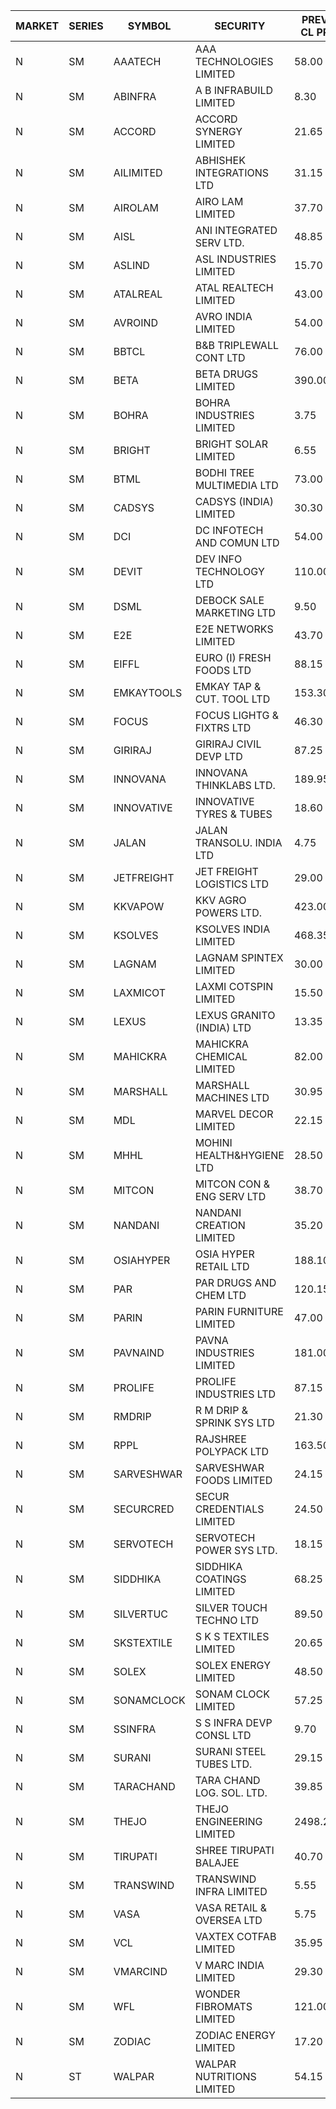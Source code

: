 


| MARKET | SERIES | SYMBOL | SECURITY | PREV CL PR | OPEN PRICE | HIGH PRICE | LOW PRICE | CLOSE PRICE | NET TRDVAL | NET TRDQTY | CORP IND | HI 52 WK | LO 52 WK |
| ----- | ----- | ----- | ----- | ----- | ----- | ----- | ----- | ----- | ----- | ----- | ----- | ----- | ----- |
| N | SM | AAATECH | AAA TECHNOLOGIES LIMITED | 58.00 | 60.00 | 60.00 | 57.40 | 57.40 | 874350.00 | 15000 |  | 72.45 | 42.00 |
| N | SM | ABINFRA | A B INFRABUILD LIMITED | 8.30 | 7.90 | 7.90 | 7.90 | 7.90 | 31600.00 | 4000 |  | 11.15 | 5.00 |
| N | SM | ACCORD | ACCORD SYNERGY LIMITED | 21.65 | 21.65 | 21.65 | 20.60 | 20.60 | 125700.00 | 6000 |  | 27.00 | 12.40 |
| N | SM | AILIMITED | ABHISHEK INTEGRATIONS LTD | 31.15 | 31.10 | 33.25 | 31.10 | 33.25 | 289050.00 | 9000 |  | 38.60 | 19.00 |
| N | SM | AIROLAM | AIRO LAM LIMITED | 37.70 | 38.00 | 38.00 | 37.25 | 37.25 | 337650.00 | 9000 |  | 45.35 | 18.20 |
| N | SM | AISL | ANI INTEGRATED SERV LTD. | 48.85 | 49.00 | 49.00 | 45.25 | 47.85 | 1138440.00 | 24000 |  | 55.40 | 17.60 |
| N | SM | ASLIND | ASL INDUSTRIES LIMITED | 15.70 | 16.25 | 16.25 | 16.25 | 16.25 | 65000.00 | 4000 |  | 22.10 | 4.75 |
| N | SM | ATALREAL | ATAL REALTECH LIMITED | 43.00 | 48.00 | 48.00 | 48.00 | 48.00 | 76800.00 | 1600 |  | 51.00 | 30.95 |
| N | SM | AVROIND | AVRO INDIA LIMITED | 54.00 | 55.00 | 59.00 | 55.00 | 59.00 | 686400.00 | 12000 |  | 59.00 | 35.00 |
| N | SM | BBTCL | B&B TRIPLEWALL CONT LTD | 76.00 | 78.00 | 79.80 | 77.00 | 77.00 | 1645350.00 | 21000 |  | 83.95 | 27.20 |
| N | SM | BETA | BETA DRUGS LIMITED | 390.00 | 391.10 | 391.10 | 375.00 | 375.15 | 1221120.00 | 3200 |  | 404.80 | 59.10 |
| N | SM | BOHRA | BOHRA INDUSTRIES LIMITED | 3.75 | 3.90 | 3.90 | 3.90 | 3.90 | 7800.00 | 2000 |  | 7.25 | .95 |
| N | SM | BRIGHT | BRIGHT SOLAR LIMITED | 6.55 | 6.25 | 6.30 | 6.25 | 6.25 | 1875300.00 | 300000 |  | 15.55 | 5.55 |
| N | SM | BTML | BODHI TREE MULTIMEDIA LTD | 73.00 | 72.50 | 72.50 | 72.50 | 72.50 | 87000.00 | 1200 |  | 96.00 | 64.05 |
| N | SM | CADSYS | CADSYS (INDIA) LIMITED | 30.30 | 30.30 | 30.30 | 30.30 | 30.30 | 60600.00 | 2000 |  | 36.90 | 18.10 |
| N | SM | DCI | DC INFOTECH AND COMUN LTD | 54.00 | 50.50 | 50.50 | 50.50 | 50.50 | 151500.00 | 3000 |  | 54.00 | 40.00 |
| N | SM | DEVIT | DEV INFO TECHNOLOGY LTD | 110.00 | 114.95 | 114.95 | 91.00 | 105.00 | 775350.00 | 7500 |  | 139.55 | 84.00 |
| N | SM | DSML | DEBOCK SALE MARKETING LTD | 9.50 | 9.95 | 9.95 | 9.75 | 9.95 | 1013700.00 | 102000 |  | 21.95 | 3.55 |
| N | SM | E2E | E2E NETWORKS LIMITED | 43.70 | 44.00 | 44.00 | 43.00 | 43.00 | 519200.00 | 12000 |  | 61.30 | 20.05 |
| N | SM | EIFFL | EURO (I) FRESH FOODS LTD | 88.15 | 92.55 | 92.55 | 91.90 | 92.40 | 295320.00 | 3200 |  | 129.40 | 64.80 |
| N | SM | EMKAYTOOLS | EMKAY TAP & CUT. TOOL LTD | 153.30 | 160.95 | 160.95 | 160.95 | 160.95 | 96570.00 | 600 |  | 160.95 | 58.65 |
| N | SM | FOCUS | FOCUS LIGHTG & FIXTRS LTD | 46.30 | 48.50 | 48.60 | 47.95 | 48.60 | 1451850.00 | 30000 |  | 48.60 | 18.05 |
| N | SM | GIRIRAJ | GIRIRAJ CIVIL DEVP LTD | 87.25 | 91.60 | 91.60 | 91.60 | 91.60 | 109920.00 | 1200 |  | 96.60 | 51.00 |
| N | SM | INNOVANA | INNOVANA THINKLABS LTD. | 189.95 | 197.25 | 198.80 | 187.00 | 196.55 | 973850.00 | 5000 |  | 210.95 | 70.25 |
| N | SM | INNOVATIVE | INNOVATIVE TYRES & TUBES | 18.60 | 17.75 | 17.75 | 17.70 | 17.70 | 265650.00 | 15000 |  | 20.45 | 5.65 |
| N | SM | JALAN | JALAN TRANSOLU. INDIA LTD | 4.75 | 4.95 | 4.95 | 4.95 | 4.95 | 44550.00 | 9000 |  | 4.95 | 2.75 |
| N | SM | JETFREIGHT | JET FREIGHT LOGISTICS LTD | 29.00 | 29.00 | 29.00 | 29.00 | 29.00 | 116000.00 | 4000 |  | 30.50 | 12.60 |
| N | SM | KKVAPOW | KKV AGRO POWERS LTD. | 423.00 | 423.00 | 423.00 | 423.00 | 423.00 | 105750.00 | 250 |  | 438.90 | 335.00 |
| N | SM | KSOLVES | KSOLVES INDIA LIMITED | 468.35 | 445.25 | 490.00 | 445.25 | 470.40 | 15189440.00 | 33200 |  | 1718.20 | 102.05 |
| N | SM | LAGNAM | LAGNAM SPINTEX LIMITED | 30.00 | 30.00 | 30.90 | 30.00 | 30.55 | 3099900.00 | 102000 | XD | 30.90 | 6.60 |
| N | SM | LAXMICOT | LAXMI COTSPIN LIMITED | 15.50 | 15.50 | 15.50 | 13.60 | 13.60 | 174600.00 | 12000 |  | 17.70 | 7.50 |
| N | SM | LEXUS | LEXUS GRANITO (INDIA) LTD | 13.35 | 12.70 | 13.75 | 12.70 | 13.50 | 93800.00 | 7000 |  | 22.50 | 7.20 |
| N | SM | MAHICKRA | MAHICKRA CHEMICAL LIMITED | 82.00 | 82.10 | 82.10 | 82.10 | 82.10 | 123150.00 | 1500 |  | 95.00 | 70.05 |
| N | SM | MARSHALL | MARSHALL MACHINES LTD | 30.95 | 32.45 | 32.45 | 29.45 | 29.45 | 2492850.00 | 81000 |  | 32.45 | 5.25 |
| N | SM | MDL | MARVEL DECOR LIMITED | 22.15 | 21.05 | 21.05 | 21.05 | 21.05 | 42100.00 | 2000 |  | 29.95 | 16.50 |
| N | SM | MHHL | MOHINI HEALTH&HYGIENE LTD | 28.50 | 28.90 | 28.90 | 28.50 | 28.50 | 258900.00 | 9000 |  | 39.50 | 14.40 |
| N | SM | MITCON | MITCON CON & ENG SERV LTD | 38.70 | 40.60 | 40.60 | 40.60 | 40.60 | 324800.00 | 8000 |  | 42.15 | 33.10 |
| N | SM | NANDANI | NANDANI CREATION LIMITED | 35.20 | 33.45 | 36.90 | 33.45 | 36.90 | 351750.00 | 10000 |  | 41.50 | 7.65 |
| N | SM | OSIAHYPER | OSIA HYPER RETAIL LTD | 188.10 | 188.00 | 188.10 | 188.00 | 188.10 | 150440.00 | 800 |  | 238.00 | 117.00 |
| N | SM | PAR | PAR DRUGS AND CHEM LTD | 120.15 | 122.65 | 126.15 | 122.65 | 126.15 | 4265600.00 | 34000 |  | 136.50 | 44.25 |
| N | SM | PARIN | PARIN FURNITURE LIMITED | 47.00 | 46.10 | 46.10 | 46.10 | 46.10 | 92200.00 | 2000 |  | 75.00 | 44.00 |
| N | SM | PAVNAIND | PAVNA INDUSTRIES LIMITED | 181.00 | 181.00 | 191.00 | 181.00 | 191.00 | 297600.00 | 1600 |  | 198.00 | 165.05 |
| N | SM | PROLIFE | PROLIFE INDUSTRIES LTD | 87.15 | 87.15 | 91.50 | 87.00 | 91.50 | 1058700.00 | 12000 |  | 105.50 | 30.50 |
| N | SM | RMDRIP | R M DRIP & SPRINK SYS LTD | 21.30 | 22.30 | 22.30 | 22.00 | 22.30 | 266400.00 | 12000 |  | 63.00 | 15.50 |
| N | SM | RPPL | RAJSHREE POLYPACK LTD | 163.50 | 166.95 | 166.95 | 162.00 | 162.00 | 492950.00 | 3000 |  | 171.15 | 69.00 |
| N | SM | SARVESHWAR | SARVESHWAR FOODS LIMITED | 24.15 | 24.00 | 24.00 | 24.00 | 24.00 | 76800.00 | 3200 |  | 37.85 | 9.60 |
| N | SM | SECURCRED | SECUR CREDENTIALS LIMITED | 24.50 | 25.70 | 25.70 | 24.60 | 24.60 | 61020.00 | 2400 |  | 25.70 | 12.00 |
| N | SM | SERVOTECH | SERVOTECH POWER SYS LTD. | 18.15 | 17.30 | 18.15 | 17.25 | 17.25 | 970000.00 | 56000 |  | 23.80 | 14.80 |
| N | SM | SIDDHIKA | SIDDHIKA COATINGS LIMITED | 68.25 | 63.20 | 65.25 | 63.20 | 63.20 | 769100.00 | 12000 |  | 81.50 | 45.00 |
| N | SM | SILVERTUC | SILVER TOUCH TECHNO LTD | 89.50 | 92.50 | 92.50 | 88.25 | 88.25 | 180750.00 | 2000 |  | 102.00 | 72.00 |
| N | SM | SKSTEXTILE | S K S TEXTILES LIMITED | 20.65 | 20.55 | 20.55 | 20.55 | 20.55 | 20550.00 | 1000 |  | 30.45 | 20.55 |
| N | SM | SOLEX | SOLEX ENERGY LIMITED | 48.50 | 50.90 | 50.90 | 50.90 | 50.90 | 610800.00 | 12000 |  | 68.45 | 20.15 |
| N | SM | SONAMCLOCK | SONAM CLOCK LIMITED | 57.25 | 60.00 | 60.00 | 56.00 | 56.70 | 688050.00 | 12000 |  | 66.00 | 39.00 |
| N | SM | SSINFRA | S S INFRA DEVP CONSL LTD | 9.70 | 10.00 | 10.00 | 10.00 | 10.00 | 30000.00 | 3000 |  | 10.20 | 5.65 |
| N | SM | SURANI | SURANI STEEL TUBES LTD. | 29.15 | 30.60 | 30.60 | 30.60 | 30.60 | 122400.00 | 4000 |  | 30.60 | 17.35 |
| N | SM | TARACHAND | TARA CHAND LOG. SOL. LTD. | 39.85 | 39.50 | 39.95 | 39.50 | 39.70 | 317700.00 | 8000 |  | 52.35 | 26.00 |
| N | SM | THEJO | THEJO ENGINEERING LIMITED | 2498.20 | 2538.90 | 2538.90 | 2481.00 | 2513.95 | 1257275.00 | 500 |  | 2999.95 | 490.00 |
| N | SM | TIRUPATI | SHREE TIRUPATI BALAJEE | 40.70 | 40.50 | 40.50 | 40.50 | 40.50 | 121500.00 | 3000 |  | 72.25 | 25.70 |
| N | SM | TRANSWIND | TRANSWIND INFRA LIMITED | 5.55 | 5.60 | 5.80 | 5.60 | 5.60 | 90400.00 | 16000 |  | 11.15 | 4.75 |
| N | SM | VASA | VASA RETAIL & OVERSEA LTD | 5.75 | 5.75 | 5.75 | 5.75 | 5.75 | 23000.00 | 4000 |  | 7.45 | 4.95 |
| N | SM | VCL | VAXTEX COTFAB LIMITED | 35.95 | 36.00 | 36.00 | 35.25 | 36.00 | 535500.00 | 15000 |  | 51.00 | 17.00 |
| N | SM | VMARCIND | V MARC INDIA LIMITED | 29.30 | 29.05 | 34.90 | 28.25 | 33.65 | 4501500.00 | 138000 |  | 45.00 | 25.35 |
| N | SM | WFL | WONDER FIBROMATS LIMITED | 121.00 | 115.10 | 115.10 | 115.05 | 115.05 | 368240.00 | 3200 |  | 126.00 | 42.70 |
| N | SM | ZODIAC | ZODIAC ENERGY LIMITED | 17.20 | 17.90 | 17.90 | 17.90 | 17.90 | 71600.00 | 4000 |  | 23.75 | 11.50 |
| N | ST | WALPAR | WALPAR NUTRITIONS LIMITED | 54.15 | 51.45 | 51.45 | 51.45 | 51.45 | 823200.00 | 16000 |  | 62.85 | 51.45 |



